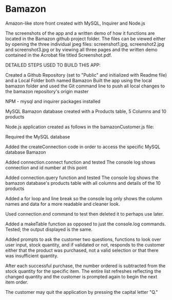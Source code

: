 # Bamazon
Amazon-like store front created with MySQL, Inquirer and Node.js

The screenshots of the app and a written demo of how it functions are located in the Bamazon github project folder. 
The files can be viewed either by opening the three individual jpeg files: screenshot1.jpg, screenshot2.jpg and screenshot3.jpg or
by viewing all three pages and the written demo contained in the Acrobat file titled Screenshot.pdf.

DETAILED STEPS USED TO BUILD THIS APP:

Created a Github Repository (set to "Public" and initialized with Readme file) and a Local Folder both named Bamazon
Built the app using the local bamazon folder and used the Git command line to push all local changes to the bamazon repository's origin master

NPM - mysql and inquirer packages installed

MySQL Bamazon database created with a Products table, 5 Columns and 10 products

Node.js application created as follows in the bamazonCustomer.js file:

Required the MySQL database

Added the createConnection code in order to access the specific MySQL database Bamazon

Added connection.connect function and tested
The console log shows connection and id number at this point

Added connection.query function and tested
The console log shows the bamazon database's products table with all columns and details of the 10 products

Added a for loop and line break so the console log only shows the column names and data for a more readable and cleaner look.

Used connection.end command to test then deleted it to perhaps use later.

Added a makeTable function as opposed to just the console.log commands.
Tested; the output displayed is the same.

Added prompts to ask the customer two questions, functions to look over user input, stock quantity, and if validated or not, responds to the customer either that the product was purchased, not a valid selection or that there was insufficient quantity.

After each successful purchase, the number ordered is subtracted from the stock quantity for the specific item.
The entire list refreshes reflecting the changed quantity and the customer is prompted again to begin the next item order.

The customer may quit the application by pressing the capital letter "Q."